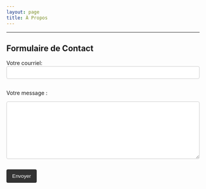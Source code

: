 ```yaml
---
layout: page
title: À Propos
---
```


<hr>

## Formulaire de Contact

<form
  action="https://formspree.io/f/xovkqzyo"
  method="POST"
>
  <label for="email">Votre courriel:</label>
  <input type="email" id="email" name="email" required="" style="width: 100%; padding: 8px; margin-bottom: 1em; border: 1px solid #ccc; border-radius: 4px;">

  <label for="message">Votre message :</label>
  <textarea id="message" name="message" required="" style="width: 100%; height: 150px; padding: 8px; margin-bottom: 1em; border: 1px solid #ccc; border-radius: 4px;"></textarea>

  <button type="submit" style="background-color: #333; color: white; padding: 10px 15px; border: none; border-radius: 4px; cursor: pointer;">Envoyer</button>
</form>
